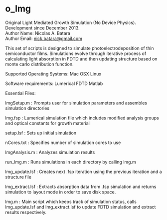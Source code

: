 # o_lmg
Original Light Mediated Growth Simulation (No Device Physics). Development since December 2013.  
Author Name: Nicolas A. Batara  
Author Email: nick.batara@gmail.com

This set of scripts is designed to simulate photoelectrodeposition of thin semiconductor films. Simulations evolve through iterative process of calculating light absorption in FDTD and then updating structure based on monte carlo distribution function.

Supported Operating Systems:
Mac OSX
Linux

Software requirements: 
Lumerical FDTD
Matlab

Essential Files:

lmgSetup.m : Prompts user for simulation parameters and assembles simulation directories

lmg.fsp : Lumerical simulation file which includes modified analysis groups and optical constants for growth material

setup.lsf : Sets up initial simulation

nCores.txt : Specifies number of simulation cores to use

lmgAnalysis.m : Analyzes simulation results

run_lmg.m : Runs simulations in each directory by calling lmg.m

lmg_update.lsf : Creates next .fsp iteration using the previous iteration and a structure file 

lmg_extract.lsf : Extracts absorption data from .fsp simulation and returns simulation to layout mode in order to save disk space.

lmg.m : Main script which keeps track of simulation status, calls lmg_update.lsf and lmg_extract.lsf to update FDTD simulation and extract results respectively.

